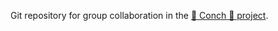 Git repository for group collaboration in the <a href="http://mediaarea.github.io/PreFormaMediaInfo/">:shell: Conch :shell: project</a>.
